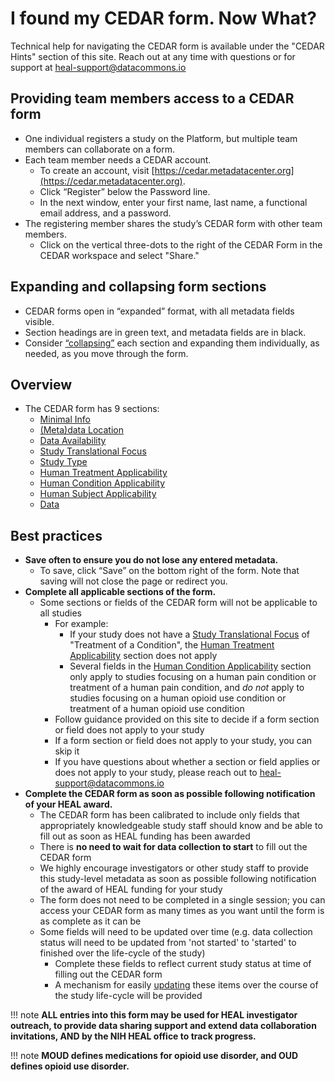 # I found my CEDAR form. Now What?

Technical help for navigating the CEDAR form is available under the "CEDAR Hints" section of this site. Reach out at any time with questions or for support at <u>heal-support@datacommons.io</u>

## Providing team members access to a CEDAR form

* One individual registers a study on the Platform, but multiple team members can collaborate on a form. 
* Each team member needs a CEDAR account.
    * To create an account, visit [https://cedar.metadatacenter.org](https://cedar.metadatacenter.org).
    * Click “Register” below the Password line.
    * In the next window, enter your first name, last name, a functional email address, and a password.
* The registering member shares the study’s CEDAR form with other team members.
    * Click on the vertical three-dots to the right of the CEDAR Form in the CEDAR workspace and select "Share."

## Expanding and collapsing form sections

* CEDAR forms open in “expanded” format, with all metadata fields visible.
* Section headings are in green text, and metadata fields are in black.
* Consider [“collapsing”](expand-or-collapse-cedar-form-section.md) each section and expanding them individually, as needed, as you move through the form.


## Overview

* The CEDAR form has 9 sections: 
    * [Minimal Info](minimal-info.md) 
    * [(Meta)data Location](meta-data-location.md) 
    * [Data Availability](data-availability.md)
    * [Study Translational Focus](study-translational-focus.md) 
    * [Study Type](study-type.md) 
    * [Human Treatment Applicability](human-treatment-applicability.md) 
    * [Human Condition Applicability](human-condition-applicability.md) 
    * [Human Subject Applicability](human-subject-applicability.md)
    * [Data](data.md) 


## Best practices

* **Save often to ensure you do not lose any entered metadata.**
    * To save, click “Save” on the bottom right of the form. Note that saving will not close the page or redirect you.
* **Complete all applicable sections of the form.** 
    * Some sections or fields of the CEDAR form will not be applicable to all studies
        * For example: 
            * If your study does not have a [Study Translational Focus](https://github.com/HEAL/heal-metadata-schemas/blob/main/for-investigators-how-to/study-level-metadata-fields/study-metadata-schema-for-humans.md#:~:text=study_translational_focus%20(string)%3A) of "Treatment of a Condition", the [Human Treatment Applicability](https://github.com/HEAL/heal-metadata-schemas/blob/main/for-investigators-how-to/study-level-metadata-fields/study-metadata-schema-for-humans.md#:~:text=human_treatment_applicability) section does not apply
            * Several fields in the [Human Condition Applicability](https://github.com/HEAL/heal-metadata-schemas/blob/main/for-investigators-how-to/study-level-metadata-fields/study-metadata-schema-for-humans.md#:~:text=human_condition_applicability) section only apply to studies focusing on a human pain condition or treatment of a human pain condition, and *do not* apply to studies focusing on a human opioid use condition or treatment of a human opioid use condition
        * Follow guidance provided on this site to decide if a form section or field does not apply to your study
        * If a form section or field does not apply to your study, you can skip it 
        * If you have questions about whether a section or field applies or does not apply to your study, please reach out to <u>heal-support@datacommons.io</u>
* **Complete the CEDAR form as soon as possible following notification of your HEAL award.**        
    * The CEDAR form has been calibrated to include only fields that appropriately knowledgeable study staff should know and be able to fill out as soon as HEAL funding has been awarded 
    * There is **no need to wait for data collection to start** to fill out the CEDAR form 
    * We highly encourage investigators or other study staff to provide this study-level metadata as soon as possible following notification of the award of HEAL funding for your study
    * The form does not need to be completed in a single session; you can access your CEDAR form as many times as you want until the form is as complete as it can be
    * Some fields will need to be updated over time (e.g. data collection status will need to be updated from 'not started' to 'started' to finished over the life-cycle of the study)
        * Complete these fields to reflect current study status at time of filling out the CEDAR form
        * A mechanism for easily [updating](update-cedar-form-metadata.md) these items over the course of the study life-cycle will be provided   




!!! note
    **ALL entries into this form may be used for HEAL investigator outreach, to provide data sharing support and extend data collaboration invitations, AND by the NIH HEAL office to track progress.**
   
!!! note
    **MOUD defines medications for opioid use disorder, and OUD defines opioid use disorder.**


 







